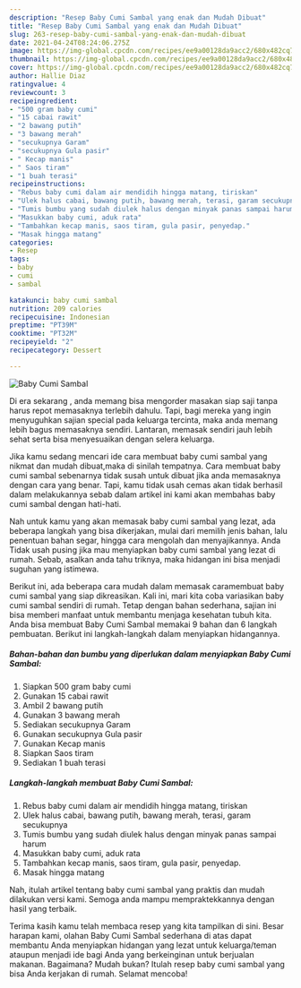 ```yaml
---
description: "Resep Baby Cumi Sambal yang enak dan Mudah Dibuat"
title: "Resep Baby Cumi Sambal yang enak dan Mudah Dibuat"
slug: 263-resep-baby-cumi-sambal-yang-enak-dan-mudah-dibuat
date: 2021-04-24T08:24:06.275Z
image: https://img-global.cpcdn.com/recipes/ee9a00128da9acc2/680x482cq70/baby-cumi-sambal-foto-resep-utama.jpg
thumbnail: https://img-global.cpcdn.com/recipes/ee9a00128da9acc2/680x482cq70/baby-cumi-sambal-foto-resep-utama.jpg
cover: https://img-global.cpcdn.com/recipes/ee9a00128da9acc2/680x482cq70/baby-cumi-sambal-foto-resep-utama.jpg
author: Hallie Diaz
ratingvalue: 4
reviewcount: 3
recipeingredient:
- "500 gram baby cumi"
- "15 cabai rawit"
- "2 bawang putih"
- "3 bawang merah"
- "secukupnya Garam"
- "secukupnya Gula pasir"
- " Kecap manis"
- " Saos tiram"
- "1 buah terasi"
recipeinstructions:
- "Rebus baby cumi dalam air mendidih hingga matang, tiriskan"
- "Ulek halus cabai, bawang putih, bawang merah, terasi, garam secukupnya"
- "Tumis bumbu yang sudah diulek halus dengan minyak panas sampai harum"
- "Masukkan baby cumi, aduk rata"
- "Tambahkan kecap manis, saos tiram, gula pasir, penyedap."
- "Masak hingga matang"
categories:
- Resep
tags:
- baby
- cumi
- sambal

katakunci: baby cumi sambal 
nutrition: 209 calories
recipecuisine: Indonesian
preptime: "PT39M"
cooktime: "PT32M"
recipeyield: "2"
recipecategory: Dessert

---
```



![Baby Cumi Sambal](https://img-global.cpcdn.com/recipes/ee9a00128da9acc2/680x482cq70/baby-cumi-sambal-foto-resep-utama.jpg)

Di era  sekarang , anda memang bisa mengorder masakan siap saji tanpa harus repot memasaknya terlebih dahulu. Tapi, bagi mereka yang ingin menyuguhkan sajian special pada keluarga tercinta, maka anda memang lebih bagus memasaknya sendiri. Lantaran, memasak sendiri jauh lebih sehat serta bisa menyesuaikan dengan selera keluarga.

Jika kamu sedang mencari ide cara membuat baby cumi sambal yang nikmat dan mudah dibuat,maka di sinilah tempatnya. Cara membuat baby cumi sambal  sebenarnya tidak susah untuk dibuat jika anda memasaknya dengan cara yang benar. Tapi, kamu tidak usah cemas akan tidak berhasil dalam melakukannya 
sebab dalam artikel ini kami akan membahas baby cumi sambal dengan hati-hati.  



Nah untuk kamu yang akan memasak baby cumi sambal yang lezat, ada beberapa langkah yang bisa dikerjakan, mulai dari memilih jenis bahan, lalu penentuan bahan segar, hingga cara mengolah dan menyajikannya. Anda Tidak usah pusing jika mau menyiapkan baby cumi sambal yang lezat di rumah. Sebab, asalkan anda  tahu triknya, maka hidangan ini bisa menjadi suguhan yang istimewa.

Berikut ini, ada beberapa cara mudah dalam memasak caramembuat baby cumi sambal yang siap dikreasikan. Kali ini, mari kita coba variasikan baby cumi sambal sendiri di rumah. Tetap dengan bahan sederhana, sajian ini bisa memberi manfaat untuk membantu menjaga kesehatan tubuh kita. Anda bisa membuat Baby Cumi Sambal memakai 9 bahan dan 6 langkah pembuatan. Berikut ini langkah-langkah dalam menyiapkan hidangannya.

<!--inarticleads1-->

##### Bahan-bahan dan bumbu yang diperlukan dalam menyiapkan Baby Cumi Sambal:

1. Siapkan 500 gram baby cumi
1. Gunakan 15 cabai rawit
1. Ambil 2 bawang putih
1. Gunakan 3 bawang merah
1. Sediakan secukupnya Garam
1. Gunakan secukupnya Gula pasir
1. Gunakan  Kecap manis
1. Siapkan  Saos tiram
1. Sediakan 1 buah terasi




<!--inarticleads2-->

##### Langkah-langkah membuat Baby Cumi Sambal:

1. Rebus baby cumi dalam air mendidih hingga matang, tiriskan
1. Ulek halus cabai, bawang putih, bawang merah, terasi, garam secukupnya
1. Tumis bumbu yang sudah diulek halus dengan minyak panas sampai harum
1. Masukkan baby cumi, aduk rata
1. Tambahkan kecap manis, saos tiram, gula pasir, penyedap.
1. Masak hingga matang




Nah, itulah artikel tentang  baby cumi sambal  yang praktis dan mudah dilakukan versi kami. Semoga anda mampu mempraktekkannya dengan hasil yang terbaik. 

Terima kasih kamu telah membaca resep yang kita tampilkan di sini. Besar harapan kami, olahan  Baby Cumi Sambal sederhana di atas dapat membantu Anda menyiapkan hidangan yang lezat untuk keluarga/teman ataupun menjadi ide bagi Anda yang berkeinginan untuk berjualan makanan. Bagaimana? Mudah bukan? Itulah resep baby cumi sambal yang bisa Anda kerjakan di rumah. Selamat mencoba!

